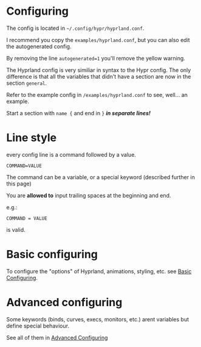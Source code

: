 # Configuring

The config is located in `~/.config/hypr/hyprland.conf`.

I recommend you copy the `examples/hyprland.conf`, but you can also edit the
autogenerated config.

By removing the line `autogenerated=1` you'll remove the yellow warning.

The Hyprland config is very similiar in syntax to the Hypr config. The only
difference is that all the variables that didn't have a section are now in the
section `general`.

Refer to the example config in `/examples/hyprland.conf` to see, well... an
example.

Start a section with `name {` and end in `}` ***in separate lines!***

# Line style

every config line is a command followed by a value.

```
COMMAND=VALUE
```

The command can be a variable, or a special keyword (described further in this
page)

You are **allowed to** input trailing spaces at the beginning and end.

e.g.:

```
COMMAND = VALUE
```

is valid.

# Basic configuring

To configure the "options" of Hyprland, animations, styling, etc. see
[Basic Configuring](https://github.com/vaxerski/Hyprland/wiki/Basic-Config).

# Advanced configuring

Some keywords (binds, curves, execs, monitors, etc.) arent variables but define
special behaviour.

See all of them in
[Advanced Configuring](https://github.com/vaxerski/Hyprland/wiki/Advanced-config)
